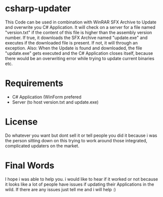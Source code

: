 # csharp-updater
This Code can be used in combination with WinRAR SFX Archive to Update and overwrite you C# Application. It will check on a server for a file named "version.txt" if the content of this file is higher than the assembly version number. If true, it downloads the SFX Archive named "update.exe" and executes if the downloaded file is present. If not, it will through an exception. Also: When the Update is found and downloaded, the file "update.exe" gets executed and the C# Application closes itself, because there would be an overwriting error while trying to update current binaries etc.

# Requirements
- C# Application (WinForm prefered
- Server (to host version.txt and update.exe)

# License
Do whatever you want but dont sell it or tell people you did it because i was the person sitting down on this trying to work around those integrated, complicated updaters on the market. 

# Final Words
I hope i was able to help you. i would like to hear if it worked or not because it looks like a lot of people have issues if updating their Applications in the wild. If there are any issues just tell me and i will help :)
